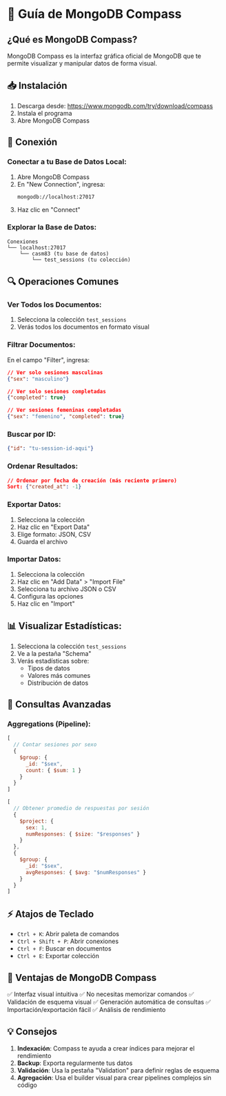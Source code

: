# 🧭 Guía de MongoDB Compass

## ¿Qué es MongoDB Compass?

MongoDB Compass es la interfaz gráfica oficial de MongoDB que te permite visualizar y manipular datos de forma visual.

## 📥 Instalación

1. Descarga desde: https://www.mongodb.com/try/download/compass
2. Instala el programa
3. Abre MongoDB Compass

## 🔌 Conexión

### Conectar a tu Base de Datos Local:

1. Abre MongoDB Compass
2. En "New Connection", ingresa:
   ```
   mongodb://localhost:27017
   ```
3. Haz clic en "Connect"

### Explorar la Base de Datos:

```
Conexiones
└── localhost:27017
    └── casm83 (tu base de datos)
        └── test_sessions (tu colección)
```

## 🔍 Operaciones Comunes

### Ver Todos los Documentos:

1. Selecciona la colección `test_sessions`
2. Verás todos los documentos en formato visual

### Filtrar Documentos:

En el campo "Filter", ingresa:

```json
// Ver solo sesiones masculinas
{"sex": "masculino"}

// Ver solo sesiones completadas
{"completed": true}

// Ver sesiones femeninas completadas
{"sex": "femenino", "completed": true}
```

### Buscar por ID:

```json
{"id": "tu-session-id-aqui"}
```

### Ordenar Resultados:

```json
// Ordenar por fecha de creación (más reciente primero)
Sort: {"created_at": -1}
```

### Exportar Datos:

1. Selecciona la colección
2. Haz clic en "Export Data"
3. Elige formato: JSON, CSV
4. Guarda el archivo

### Importar Datos:

1. Selecciona la colección
2. Haz clic en "Add Data" > "Import File"
3. Selecciona tu archivo JSON o CSV
4. Configura las opciones
5. Haz clic en "Import"

## 📊 Visualizar Estadísticas:

1. Selecciona la colección `test_sessions`
2. Ve a la pestaña "Schema"
3. Verás estadísticas sobre:
   - Tipos de datos
   - Valores más comunes
   - Distribución de datos

## 🔧 Consultas Avanzadas

### Aggregations (Pipeline):

```javascript
[
  // Contar sesiones por sexo
  {
    $group: {
      _id: "$sex",
      count: { $sum: 1 }
    }
  }
]
```

```javascript
[
  // Obtener promedio de respuestas por sesión
  {
    $project: {
      sex: 1,
      numResponses: { $size: "$responses" }
    }
  },
  {
    $group: {
      _id: "$sex",
      avgResponses: { $avg: "$numResponses" }
    }
  }
]
```

## ⚡ Atajos de Teclado

- `Ctrl + K`: Abrir paleta de comandos
- `Ctrl + Shift + P`: Abrir conexiones
- `Ctrl + F`: Buscar en documentos
- `Ctrl + E`: Exportar colección

## 🎨 Ventajas de MongoDB Compass

✅ Interfaz visual intuitiva
✅ No necesitas memorizar comandos
✅ Validación de esquema visual
✅ Generación automática de consultas
✅ Importación/exportación fácil
✅ Análisis de rendimiento

## 💡 Consejos

1. **Indexación**: Compass te ayuda a crear índices para mejorar el rendimiento
2. **Backup**: Exporta regularmente tus datos
3. **Validación**: Usa la pestaña "Validation" para definir reglas de esquema
4. **Agregación**: Usa el builder visual para crear pipelines complejos sin código
